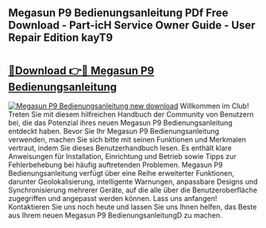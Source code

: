 ## Megasun P9 Bedienungsanleitung PDf Free Download - Part-icH Service Owner Guide - User Repair Edition kayT9

# <h2><a href="http://df4w2u.blite.top/?on=Megasun+P9+Bedienungsanleitung">🔗Download 👉🔴 Megasun P9 Bedienungsanleitung</a></h2>

[![Megasun P9 Bedienungsanleitung new download](https://i.imgur.com/lujVjoI.png)](http://df4w2u.blite.top/?on=Megasun+P9+Bedienungsanleitung)
Willkommen im Club! Treten Sie mit diesem hilfreichen Handbuch der Community von Benutzern bei, die das Potenzial ihres neuen Megasun P9 Bedienungsanleitung entdeckt haben. Bevor Sie Ihr Megasun P9 Bedienungsanleitung verwenden, machen Sie sich bitte mit seinen Funktionen und Merkmalen vertraut, indem Sie dieses Benutzerhandbuch lesen. Es enthält klare Anweisungen für Installation, Einrichtung und Betrieb sowie Tipps zur Fehlerbehebung bei häufig auftretenden Problemen. Megasun P9 Bedienungsanleitung verfügt über eine Reihe erweiterter Funktionen, darunter Geolokalisierung, intelligente Warnungen, anpassbare Designs und Synchronisierung mehrerer Geräte, auf die alle über die Benutzeroberfläche zugegriffen und angepasst werden können. Lass uns anfangen! Kontaktieren Sie uns noch heute und lassen Sie uns Ihnen helfen, das Beste aus Ihrem neuen Megasun P9 BedienungsanleitungD zu machen.
